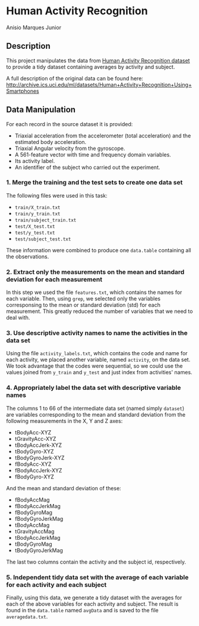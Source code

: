 # Human Activity Recognition

Anisio Marques Junior

## Description

This project manipulates the data from [Human Activity Recognition dataset](https://d396qusza40orc.cloudfront.net/getdata%2Fprojectfiles%2FUCI%20HAR%20Dataset.zip) to provide a tidy dataset containing averages by activity and subject.

A full description of the original data can be found here: http://archive.ics.uci.edu/ml/datasets/Human+Activity+Recognition+Using+Smartphones


## Data Manipulation

For each record in the source dataset it is provided:

 - Triaxial acceleration from the accelerometer (total acceleration) and the estimated body acceleration.
 - Triaxial Angular velocity from the gyroscope.
 - A 561-feature vector with time and frequency domain variables.
 - Its activity label.
 - An identifier of the subject who carried out the experiment.

### 1. Merge the training and the test sets to create one data set

The following files were used in this task:

 - `train/X_train.txt`
 - `train/y_train.txt`
 - `train/subject_train.txt`
 - `test/X_test.txt`
 - `test/y_test.txt`
 - `test/subject_test.txt`
 
These information were combined to produce one `data.table` containing all the observations.

### 2. Extract only the measurements on the mean and standard deviation for each measurement

In this step we used the file `features.txt`, which contains the names for each variable. Then, using `grep`, we selected only the variables corresponsing to the mean or standard deviation (std) for each measurement. This greatly reduced the number of variables that we need to deal with.


### 3. Use descriptive activity names to name the activities in the data set

Using the file `activity_labels.txt`, which contains the code and name for each activity, we placed another variable, named `activity`, on the data set. We took advantage that the codes were sequential, so we could use the values joined from `y_train` and `y_test` and just index from activities' names.


### 4. Appropriately label the data set with descriptive variable names

The columns 1 to 66 of the intermediate data set (named simply `dataset`) are variables corresponding to the mean and standard deviation from the following measurements in the X, Y and Z axes:

 - tBodyAcc-XYZ
 - tGravityAcc-XYZ
 - tBodyAccJerk-XYZ
 - tBodyGyro-XYZ
 - tBodyGyroJerk-XYZ
 - fBodyAcc-XYZ
 - fBodyAccJerk-XYZ
 - fBodyGyro-XYZ


And the mean and standard deviation of these: 

 - fBodyAccMag
 - fBodyAccJerkMag
 - fBodyGyroMag
 - fBodyGyroJerkMag
 - tBodyAccMag
 - tGravityAccMag
 - tBodyAccJerkMag
 - tBodyGyroMag
 - tBodyGyroJerkMag
 
The last two columns contain the activity and the subject id, respectively.

### 5. Independent tidy data set with the average of each variable for each activity and each subject

Finally, using this data, we generate a tidy dataset with the averages for each of the above variables for each activity and subject. The result is found in the `data.table` named `avgData` and is saved to the file `averagedata.txt`.


